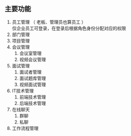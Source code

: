 
## 主要功能

1. 员工管理 （ 老板、管理员也算员工 ）  
   仅企业员工可登录，在登录后根据角色身份分配对应的权限
2. 部门管理
3. 项目管理
4. 会议管理
    1. 会议室管理
    2. 视频会议管理
5. 面试管理
    1. 面试者管理
    2. 面试题库管理
    3. 视频面试管理
6. IT技术管理
    1. 前端技术管理
    2. 后端技术管理
7. 在线聊天
    1. 群聊
    2. 私聊
8. 工作流程管理
